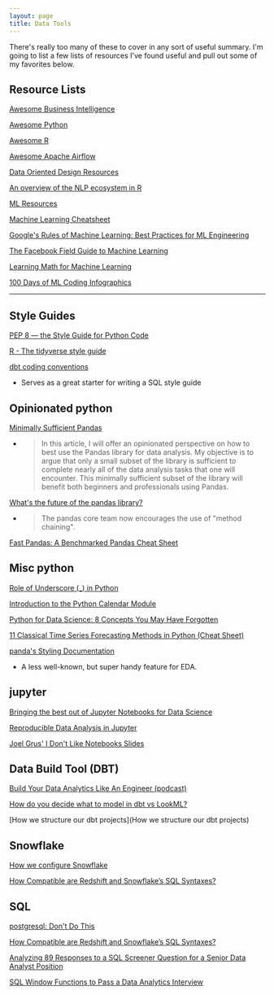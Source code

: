 ```yaml
---
layout: page
title: Data Tools
---
```


There's really too many of these to cover in any sort of useful summary. I'm going to list a few lists of resources I've found useful and pull out some of my favorites below.

## Resource Lists

[Awesome Business Intelligence](https://github.com/thenaturalist/awesome-business-intelligence)

[Awesome Python](https://awesome-python.com/)

[Awesome R](https://github.com/qinwf/awesome-R)

[Awesome Apache Airflow](https://github.com/jghoman/awesome-apache-airflow)

[Data Oriented Design Resources](https://github.com/dbartolini/data-oriented-design)

[An overview of the NLP ecosystem in R](http://www.bnosac.be/index.php/blog/87-an-overview-of-the-nlp-ecosystem-in-r-nlproc-textasdata)

[ML Resources](https://sgfin.github.io/learning-resources/)

[Machine Learning Cheatsheet](https://ml-cheatsheet.readthedocs.io/en/latest/index.html)

[Google's Rules of Machine Learning: Best Practices for ML Engineering](http://martin.zinkevich.org/rules_of_ml/rules_of_ml.pdf)

[The Facebook Field Guide to Machine Learning](https://research.fb.com/the-facebook-field-guide-to-machine-learning-video-series/)

[Learning Math for Machine Learning](https://blog.ycombinator.com/learning-math-for-machine-learning/)

[100 Days of ML Coding Infographics](https://github.com/Avik-Jain/100-Days-Of-ML-Code)

---

## Style Guides

[PEP 8 — the Style Guide for Python Code](https://pep8.org/)

[R - The tidyverse style guide](https://style.tidyverse.org/)

[dbt coding conventions](https://github.com/fishtown-analytics/corp/blob/master/dbt_coding_conventions.md)

- Serves as a great starter for writing a SQL style guide

## Opinionated python

[Minimally Sufficient Pandas](https://medium.com/dunder-data/minimally-sufficient-pandas-a8e67f2a2428)

- > In this article, I will offer an opinionated perspective on how to best use the Pandas library for data analysis. My objective is to argue that only a small subset of the library is sufficient to complete nearly all of the data analysis tasks that one will encounter. This minimally sufficient subset of the library will benefit both beginners and professionals using Pandas.

[What's the future of the pandas library?](https://www.dataschool.io/future-of-pandas/)

- > The pandas core team now encourages the use of "method chaining".

[Fast Pandas: A Benchmarked Pandas Cheat Sheet](https://github.com/mm-mansour/Fast-Pandas)

## Misc python

[Role of Underscore (\_) in Python](https://www.datacamp.com/community/tutorials/role-underscore-python)

[Introduction to the Python Calendar Module](https://stackabuse.com/introduction-to-the-python-calendar-module/)

[Python for Data Science: 8 Concepts You May Have Forgotten](https://towardsdatascience.com/python-for-data-science-8-concepts-you-may-have-forgotten-i-did-825966908393)

[11 Classical Time Series Forecasting Methods in Python (Cheat Sheet)](https://machinelearningmastery.com/time-series-forecasting-methods-in-python-cheat-sheet/)

[panda's Styling Documentation](http://pandas.pydata.org/pandas-docs/stable/user_guide/style.html)

- A less well-known, but super handy feature for EDA.

## jupyter

[Bringing the best out of Jupyter Notebooks for Data Science](https://towardsdatascience.com/bringing-the-best-out-of-jupyter-notebooks-for-data-science-f0871519ca29)

[Reproducible Data Analysis in Jupyter](https://jakevdp.github.io/blog/2017/03/03/reproducible-data-analysis-in-jupyter/)

[Joel Grus' I Don't Like Notebooks Slides](https://docs.google.com/presentation/d/1n2RlMdmv1p25Xy5thJUhkKGvjtV-dkAIsUXP-AL4ffI/edit#slide=id.g362da58057_0_1)

## Data Build Tool (DBT)

[Build Your Data Analytics Like An Engineer (podcast)](https://www.dataengineeringpodcast.com/dbt-data-analytics-episode-81/)

[How do you decide what to model in dbt vs LookML?](https://blog.fishtownanalytics.com/how-do-you-decide-what-to-model-in-dbt-vs-lookml-dca4c79e2304)

[How we structure our dbt projects](How we structure our dbt projects)

## Snowflake

[How we configure Snowflake](https://blog.fishtownanalytics.com/how-we-configure-snowflake-fc13f1eb36c4)

[How Compatible are Redshift and Snowflake’s SQL Syntaxes?](https://medium.com/@jthandy/how-compatible-are-redshift-and-snowflakes-sql-syntaxes-c2103a43ae84)

## SQL

[postgresql: Don't Do This](https://wiki.postgresql.org/wiki/Don%27t_Do_This)

[How Compatible are Redshift and Snowflake’s SQL Syntaxes?](https://medium.com/@jthandy/how-compatible-are-redshift-and-snowflakes-sql-syntaxes-c2103a43ae84)

[Analyzing 89 Responses to a SQL Screener Question for a Senior Data Analyst Position](https://mattmazur.com/2018/11/12/analyzing-89-responses-to-a-sql-screener-question-for-a-senior-data-analyst-position/)

[SQL Window Functions to Pass a Data Analytics Interview](https://calogica.com/sql/2018/07/01/sql-functions-for-data-analyst-interviews.html)

